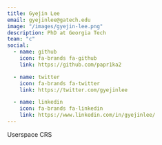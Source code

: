 ```yaml
---
title: Gyejin Lee
email: gyejinlee@gatech.edu
image: "/images/gyejin-lee.png"
description: PhD at Georgia Tech
team: "c"
social:
  - name: github
    icon: fa-brands fa-github
    link: https://github.com/papr1ka2

  - name: twitter
    icon: fa-brands fa-twitter
    link: https://twitter.com/gyejinlee

  - name: linkedin
    icon: fa-brands fa-linkedin
    link: https://www.linkedin.com/in/gyejinlee/
---
```


Userspace CRS
